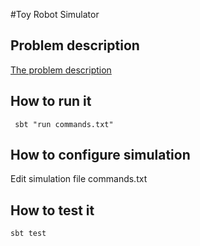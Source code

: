 #Toy Robot Simulator

## Problem description
[The problem description](PROBLEM.md)

## How to run it
``` sbt "run commands.txt"```

## How to configure simulation
Edit simulation file commands.txt

## How to test it
``` sbt test ```